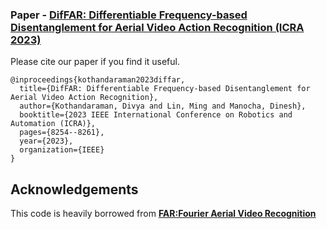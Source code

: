 ### Paper - [**DifFAR: Differentiable Frequency-based Disentanglement for Aerial Video Action Recognition (ICRA 2023)**](https://ieeexplore.ieee.org/stamp/stamp.jsp?tp=&arnumber=10160271)

Please cite our paper if you find it useful.

```
@inproceedings{kothandaraman2023diffar,
  title={DifFAR: Differentiable Frequency-based Disentanglement for Aerial Video Action Recognition},
  author={Kothandaraman, Divya and Lin, Ming and Manocha, Dinesh},
  booktitle={2023 IEEE International Conference on Robotics and Automation (ICRA)},
  pages={8254--8261},
  year={2023},
  organization={IEEE}
}
```

## Acknowledgements

This code is heavily borrowed from [**FAR:Fourier Aerial Video Recognition**](https://github.com/divyakraman/ECCV2022_FARFourierAerialVideoRecognition/tree/main)
